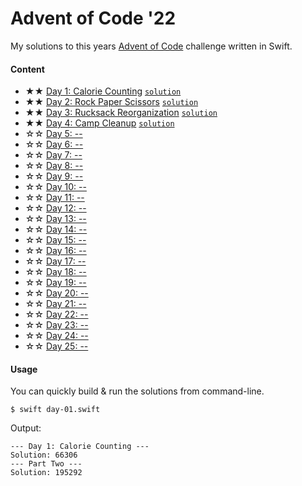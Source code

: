# Advent of Code '22

My solutions to this years [Advent of Code](https://adventofcode.com) challenge written in Swift.

#### Content

- ★★ [Day 1: Calorie Counting](https://adventofcode.com/2022/day/1) [`solution`](day-01.swift)
- ★★ [Day 2: Rock Paper Scissors](https://adventofcode.com/2022/day/2) [`solution`](day-02.swift)
- ★★ [Day 3: Rucksack Reorganization](https://adventofcode.com/2022/day/3) [`solution`](day-03.swift)
- ★★ [Day 4: Camp Cleanup](https://adventofcode.com/2022/day/4) [`solution`](day-04.swift)
- ☆☆ [Day 5: --](https://adventofcode.com/2022/day/5)
- ☆☆ [Day 6: --](https://adventofcode.com/2022/day/6)
- ☆☆ [Day 7: --](https://adventofcode.com/2022/day/7)
- ☆☆ [Day 8: --](https://adventofcode.com/2022/day/8)
- ☆☆ [Day 9: --](https://adventofcode.com/2022/day/9)
- ☆☆ [Day 10: --](https://adventofcode.com/2022/day/10)
- ☆☆ [Day 11: --](https://adventofcode.com/2022/day/11)
- ☆☆ [Day 12: --](https://adventofcode.com/2022/day/12)
- ☆☆ [Day 13: --](https://adventofcode.com/2022/day/13)
- ☆☆ [Day 14: --](https://adventofcode.com/2022/day/14)
- ☆☆ [Day 15: --](https://adventofcode.com/2022/day/15)
- ☆☆ [Day 16: --](https://adventofcode.com/2022/day/16)
- ☆☆ [Day 17: --](https://adventofcode.com/2022/day/17)
- ☆☆ [Day 18: --](https://adventofcode.com/2022/day/18)
- ☆☆ [Day 19: --](https://adventofcode.com/2022/day/19)
- ☆☆ [Day 20: --](https://adventofcode.com/2022/day/20)
- ☆☆ [Day 21: --](https://adventofcode.com/2022/day/21)
- ☆☆ [Day 22: --](https://adventofcode.com/2022/day/22)
- ☆☆ [Day 23: --](https://adventofcode.com/2022/day/23)
- ☆☆ [Day 24: --](https://adventofcode.com/2022/day/24)
- ☆☆ [Day 25: --](https://adventofcode.com/2022/day/25)

#### Usage

You can quickly build & run the solutions from command-line.
```shell
$ swift day-01.swift
```
Output:
```
--- Day 1: Calorie Counting ---
Solution: 66306
--- Part Two ---
Solution: 195292
```
